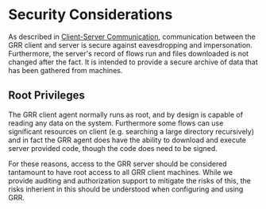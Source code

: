 # Security Considerations

As described in [Client-Server Communication](client-server-communication.md),
communication between the GRR client and server is secure against eavesdropping
and impersonation. Furthermore, the server's record of flows run and files
downloaded is not changed after the fact. It is intended to provide a secure
archive of data that has been gathered from machines.

## Root Privileges

The GRR client agent normally runs as root, and by design is capable of reading any
data on the system. Furthermore some flows can use significant resources on
client (e.g. searching a large directory recursively) and in fact the GRR agent
does have the ability to download and execute server provided code, though the
code does need to be signed.

For these reasons, access to the GRR server should be considered tantamount to
have root access to all GRR client machines. While we provide auditing and
authorization support to mitigate the risks of this, the risks inherient in this
should be understood when configuring and using GRR.
